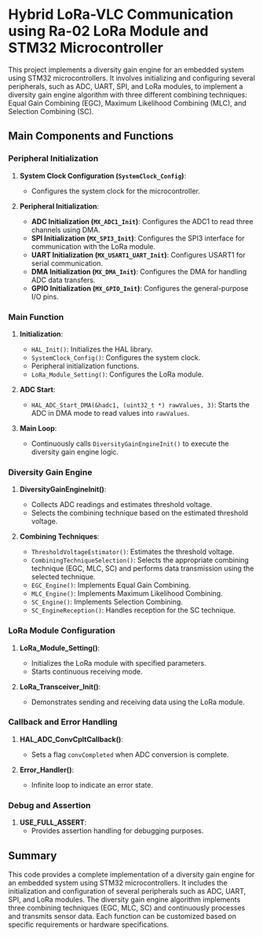 # Hybrid LoRa-VLC Communication using Ra-02 LoRa Module and STM32 Microcontroller

This project implements a diversity gain engine for an embedded system using STM32 microcontrollers. It involves initializing and configuring several peripherals, such as ADC, UART, SPI, and LoRa modules, to implement a diversity gain engine algorithm with three different combining techniques: Equal Gain Combining (EGC), Maximum Likelihood Combining (MLC), and Selection Combining (SC).

## Main Components and Functions

### Peripheral Initialization

1. **System Clock Configuration (`SystemClock_Config`)**:
   - Configures the system clock for the microcontroller.

2. **Peripheral Initialization**:
   - **ADC Initialization (`MX_ADC1_Init`)**: Configures the ADC1 to read three channels using DMA.
   - **SPI Initialization (`MX_SPI3_Init`)**: Configures the SPI3 interface for communication with the LoRa module.
   - **UART Initialization (`MX_USART1_UART_Init`)**: Configures USART1 for serial communication.
   - **DMA Initialization (`MX_DMA_Init`)**: Configures the DMA for handling ADC data transfers.
   - **GPIO Initialization (`MX_GPIO_Init`)**: Configures the general-purpose I/O pins.

### Main Function

1. **Initialization**:
   - `HAL_Init()`: Initializes the HAL library.
   - `SystemClock_Config()`: Configures the system clock.
   - Peripheral initialization functions.
   - `LoRa_Module_Setting()`: Configures the LoRa module.

2. **ADC Start**:
   - `HAL_ADC_Start_DMA(&hadc1, (uint32_t *) rawValues, 3)`: Starts the ADC in DMA mode to read values into `rawValues`.

3. **Main Loop**:
   - Continuously calls `DiversityGainEngineInit()` to execute the diversity gain engine logic.

### Diversity Gain Engine

1. **DiversityGainEngineInit()**:
   - Collects ADC readings and estimates threshold voltage.
   - Selects the combining technique based on the estimated threshold voltage.

2. **Combining Techniques**:
   - `ThresholdVoltageEstimator()`: Estimates the threshold voltage.
   - `CombiningTechniqueSelection()`: Selects the appropriate combining technique (EGC, MLC, SC) and performs data transmission using the selected technique.
   - `EGC_Engine()`: Implements Equal Gain Combining.
   - `MLC_Engine()`: Implements Maximum Likelihood Combining.
   - `SC_Engine()`: Implements Selection Combining.
   - `SC_EngineReception()`: Handles reception for the SC technique.

### LoRa Module Configuration

1. **LoRa_Module_Setting()**:
   - Initializes the LoRa module with specified parameters.
   - Starts continuous receiving mode.

2. **LoRa_Transceiver_Init()**:
   - Demonstrates sending and receiving data using the LoRa module.

### Callback and Error Handling

1. **HAL_ADC_ConvCpltCallback()**:
   - Sets a flag `convCompleted` when ADC conversion is complete.

2. **Error_Handler()**:
   - Infinite loop to indicate an error state.

### Debug and Assertion

1. **USE_FULL_ASSERT**:
   - Provides assertion handling for debugging purposes.

## Summary

This code provides a complete implementation of a diversity gain engine for an embedded system using STM32 microcontrollers. It includes the initialization and configuration of several peripherals such as ADC, UART, SPI, and LoRa modules. The diversity gain engine algorithm implements three combining techniques (EGC, MLC, SC) and continuously processes and transmits sensor data. Each function can be customized based on specific requirements or hardware specifications.
